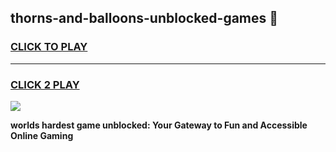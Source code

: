 
## thorns-and-balloons-unblocked-games 👋
<h3>
<a href="https://premium.freeplayer.one?title=thorns-and-balloons-unblocked-games&ref=14F">CLICK TO PLAY</a></h3>
<hr>

<h3>
<a href="https://premium.freeplayer.one?title=thorns-and-balloons-unblocked-games&ref=14F">CLICK 2 PLAY</a>
  
</h3>

<a href="https://premium.freeplayer.one?title=thorns-and-balloons-unblocked-games&ref=12F/"><img src="https://clearcache.store/games.png"></a>


**worlds hardest game unblocked: Your Gateway to Fun and Accessible Online Gaming**
